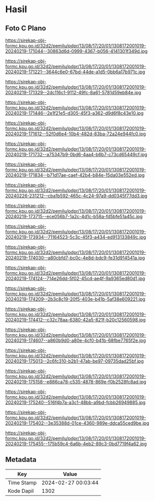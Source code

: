 # Hasil

## Foto C Plano

https://sirekap-obj-formc.kpu.go.id/32d2/pemilu/pdpr/13/08/17/20/01/1308172001019-20240219-171044--30863d6d-0999-4367-b056-4141301f349d.jpg

https://sirekap-obj-formc.kpu.go.id/32d2/pemilu/pdpr/13/08/17/20/01/1308172001019-20240219-171221--3644c6e0-67bd-44de-a1d5-0bb6a17b971c.jpg

https://sirekap-obj-formc.kpu.go.id/32d2/pemilu/pdpr/13/08/17/20/01/1308172001019-20240219-171329--2dc116c1-9112-49fc-8a61-5781d59eb84e.jpg

https://sirekap-obj-formc.kpu.go.id/32d2/pemilu/pdpr/13/08/17/20/01/1308172001019-20240219-171446--2e1f21e5-d305-45f3-a362-d9d6f8c43e10.jpg

https://sirekap-obj-formc.kpu.go.id/32d2/pemilu/pdpr/13/08/17/20/01/1308172001019-20240219-171612--52f0d6e4-10b4-482d-83ba-72a24e944fc0.jpg

https://sirekap-obj-formc.kpu.go.id/32d2/pemilu/pdpr/13/08/17/20/01/1308172001019-20240219-171732--a75347b9-0bd6-4aa4-b6b7-c73cd65449cf.jpg

https://sirekap-obj-formc.kpu.go.id/32d2/pemilu/pdpr/13/08/17/20/01/1308172001019-20240219-171834--b71d17ae-caef-42b4-b84e-15da03e552ed.jpg

https://sirekap-obj-formc.kpu.go.id/32d2/pemilu/pdpr/13/08/17/20/01/1308172001019-20240226-231212--cba1b592-465c-4c24-97a9-dd0345f77dd3.jpg

https://sirekap-obj-formc.kpu.go.id/32d2/pemilu/pdpr/13/08/17/20/01/1308172001019-20240219-173715--ece056b7-1a2c-4d1c-b58a-fd5bfe51a45c.jpg

https://sirekap-obj-formc.kpu.go.id/32d2/pemilu/pdpr/13/08/17/20/01/1308172001019-20240219-173934--71164523-5c3c-45f3-a434-ed913133849c.jpg

https://sirekap-obj-formc.kpu.go.id/32d2/pemilu/pdpr/13/08/17/20/01/1308172001019-20240219-174030--a80cbfd7-bc0c-4e8d-bdc9-fe31d914541a.jpg

https://sirekap-obj-formc.kpu.go.id/32d2/pemilu/pdpr/13/08/17/20/01/1308172001019-20240219-174124--714e26dd-5f02-45cd-ae4f-9a9365ed80d1.jpg

https://sirekap-obj-formc.kpu.go.id/32d2/pemilu/pdpr/13/08/17/20/01/1308172001019-20240219-174209--2b3c8c19-20f5-403e-b41b-5af38e609221.jpg

https://sirekap-obj-formc.kpu.go.id/32d2/pemilu/pdpr/13/08/17/20/01/1308172001019-20240219-174412--c32c78aa-6380-42a5-821f-b20c12560598.jpg

https://sirekap-obj-formc.kpu.go.id/32d2/pemilu/pdpr/13/08/17/20/01/1308172001019-20240219-174607--a860b9d0-a80e-4cf0-b41b-68fbe7765f2e.jpg

https://sirekap-obj-formc.kpu.go.id/32d2/pemilu/pdpr/13/08/17/20/01/1308172001019-20240219-175013--2c6fc310-b2b1-47ab-be97-09735dad25bf.jpg

https://sirekap-obj-formc.kpu.go.id/32d2/pemilu/pdpr/13/08/17/20/01/1308172001019-20240219-175158--e886ca78-c535-4878-869e-f0b2528fc8ad.jpg

https://sirekap-obj-formc.kpu.go.id/32d2/pemilu/pdpr/13/08/17/20/01/1308172001019-20240219-175240--516f4b7a-a3c1-48bb-a9bd-fcbb26949885.jpg

https://sirekap-obj-formc.kpu.go.id/32d2/pemilu/pdpr/13/08/17/20/01/1308172001019-20240219-175402--3e35388d-01ce-4360-989e-ddca55ced9be.jpg

https://sirekap-obj-formc.kpu.go.id/32d2/pemilu/pdpr/13/08/17/20/01/1308172001019-20240219-175455--175b59c4-6a6b-4eb2-89c3-0bd7719f4a62.jpg


## Metadata

| Key        | Value               |
| ---------- | ------------------- |
| Time Stamp | 2024-02-27 00:03:44 |
| Kode Dapil | 1302                |



